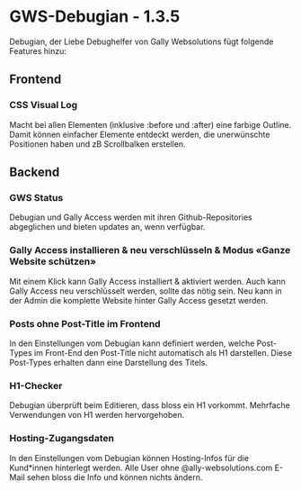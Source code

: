 # GWS-Debugian - 1.3.5
Debugian, der Liebe Debughelfer von Gally Websolutions fügt folgende Features hinzu:

## Frontend
### CSS Visual Log
Macht bei allen Elementen (inklusive :before und :after) eine farbige Outline. Damit können einfacher Elemente entdeckt werden, die unerwünschte Positionen haben und zB Scrollbalken erstellen.

## Backend
### GWS Status
Debugian und Gally Access werden mit ihren Github-Repositories abgeglichen und bieten updates an, wenn verfügbar.
### Gally Access installieren & neu verschlüsseln & Modus «Ganze Website schützen»
Mit einem Klick kann Gally Access installiert & aktiviert werden. Auch kann Gally Access neu verschlüsselt werden, sollte das nötig sein.
Neu kann in der Admin die komplette Website hinter Gally Access gesetzt werden.
### Posts ohne Post-Title im Frontend
In den Einstellungen vom Debugian kann definiert werden, welche Post-Types im Front-End den Post-Title nicht automatisch als H1 darstellen. Diese Post-Types erhalten dann eine Darstellung des Titels.
### H1-Checker
Debugian überprüft beim Editieren, dass bloss ein H1 vorkommt. Mehrfache Verwendungen von H1 werden hervorgehoben.
### Hosting-Zugangsdaten
In den Einstellungen vom Debugian können Hosting-Infos für die Kund*innen hinterlegt werden. Alle User ohne @ally-websolutions.com E-Mail sehen bloss die Info und können nichts ändern.